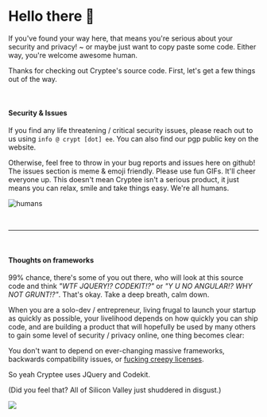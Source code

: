 # Hello there 👋
If you've found your way here, that means you're serious about your security and privacy! ~ or maybe just want to copy paste some code. Either way, you're welcome awesome human.

Thanks for checking out Cryptee's source code.
First, let's get a few things out of the way.




&nbsp;

#### Security & Issues

If you find any life threatening / critical security issues, please reach out to us using `info @ crypt [dot] ee`. You can also find our pgp public key on the website.

Otherwise, feel free to throw in your bug reports and issues here on github! The issues section is meme & emoji friendly. Please use fun GIFs. It'll cheer everyone up. This doesn't mean Cryptee isn't a serious product, it just means you can relax, smile and take things easy. We're all humans.

![humans](https://media.giphy.com/media/OCh6NOK0nkEJG/giphy-downsized.gif)

&nbsp;



---


&nbsp;

#### Thoughts on frameworks

99% chance, there's some of you out there, who will look at this source code and think *"WTF JQUERY!? CODEKIT!?"* or *"Y U NO ANGULAR!? WHY NOT GRUNT!?"*. That's okay. Take a deep breath, calm down.

When you are a solo-dev / entrepreneur, living frugal to launch your startup as quickly as possible, your livelihood depends on how quickly you can ship code, and are building a product that will hopefully be used by many others to gain some level of security / privacy online, one thing becomes clear:

You don't want to depend on ever-changing massive frameworks, backwards compatibility issues, or [fucking creepy licenses](https://thenextweb.com/dd/2017/09/25/facebook-re-licenses-react-mit-license-developer-backlash/).

So yeah Cryptee uses JQuery and Codekit.

(Did you feel that? All of Silicon Valley just shuddered in disgust.)

![](https://media.giphy.com/media/12bVDtXPOzYwda/giphy.gif)
